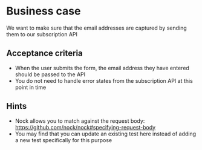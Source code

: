# Business case

We want to make sure that the email addresses are captured by sending them to our subscription API

## Acceptance criteria

- When the user submits the form, the email address they have entered should be passed to the API
- You do not need to handle error states from the subscription API at this point in time

## Hints

- Nock allows you to match against the request body: https://github.com/nock/nock#specifying-request-body
- You may find that you can update an existing test here instead of adding a new test specifically for this purpose
